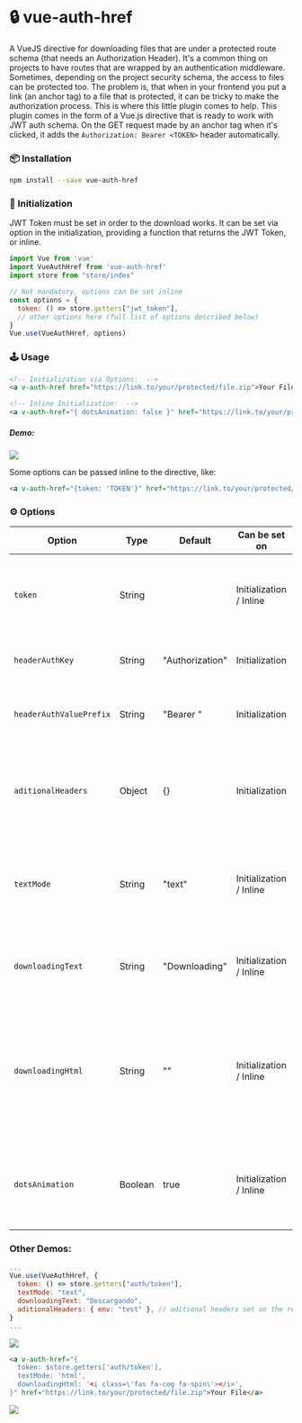 

# 🔒 vue-auth-href

A VueJS directive for downloading files that are under a protected route schema (that needs an Authorization Header).
It's a common thing on projects to have routes that are wrapped by an authentication middleware. Sometimes, depending on the project security schema, the access to files can be protected too. The problem is, that when in your frontend you put a link (an anchor tag) to a file that is protected, it can be tricky to make the authorization process. This is where this little plugin comes to help.
This plugin comes in the form of a Vue.js directive that is ready to work with JWT auth schema. On the GET request made by an anchor tag when it's clicked, it adds the `Authorization: Bearer <TOKEN>` header automatically.

### 📦 Installation
```bash
npm install --save vue-auth-href
```
### 🔧 Initialization
JWT Token must be set in order to the download works. It can be set via option in the initialization, providing a function that returns the JWT Token, or inline.

```js
import Vue from 'vue'
import VueAuthHref from 'vue-auth-href'
import store from "store/index"

// Not mandatory, options can be set inline
const options = {
  token: () => store.getters["jwt_token"],
  // other options here (full list of options described below)
}
Vue.use(VueAuthHref, options)
```

### 🕹 Usage

```html
<!-- Initialization via Options:  -->
<a v-auth-href href="https://link.to/your/protected/file.zip">Your File</a>

<!-- Inline Initialization:  -->
<a v-auth-href="{ dotsAnimation: false }" href="https://link.to/your/protected/file.zip">Your File</a>
```
##### Demo:
<img src="https://raw.githubusercontent.com/nachodd/vue-auth-href/blob/master/demo_1.gif">


Some options can be passed inline to the directive, like:
```html
<a v-auth-href="{token: 'TOKEN'}" href="https://link.to/your/protected/file.zip">Your File</a>
```
### ⚙️ Options

| Option | Type | Default | Can be set on | Description |
| --- | --- | --- | --- | --- |
| `token` | String |  | Initialization / Inline | The JWT Token used for authentication. This parameter is **REQUIRED** |
| `headerAuthKey` | String | "Authorization" | Initialization | The key used in the authorization header |
| `headerAuthValuePrefix` | String | "Bearer " | Initialization | The prefix of the value used in the authorization header |
| `aditionalHeaders` | Object | {} | Initialization | Aditional headers to be sent on the request header. If it is setted, must be a javascript object |
| `textMode` | String | "text" | Initialization / Inline | Indicates to use 'text' or 'html' when link is clicked (these two are the only possible values) |
| `downloadingText` | String | "Downloading" | Initialization / Inline | Text to be shown when link is clicked and before the file is downloaded |
| `downloadingHtml` | String | "" | Initialization / Inline | HTML to be shown when link is clicked and before the file is downloaded. Can be used, for instance, to display an icon (see examples below) |
| `dotsAnimation` | Boolean | true | Initialization / Inline | Show the fancy dots animation when link is clicked. Works only when `textMode: 'text'` |

### Other Demos:

```js
...
Vue.use(VueAuthHref, {
  token: () => store.getters["auth/token"],
  textMode: "text",
  downloadingText: "Descargando",
  aditionalHeaders: { env: "test" }, // aditional headers set on the request
}
...
```
<img src="https://raw.githubusercontent.com/nachodd/vue-auth-href/blob/master/demo_2.gif">

```html
<a v-auth-href="{
  token: $store.getters['auth/token'],
  textMode: 'html',
  downloadingHtml: '<i class=\'fas fa-cog fa-spin\'></i>',
}" href="https://link.to/your/protected/file.zip">Your File</a>
```
<img src="https://raw.githubusercontent.com/nachodd/vue-auth-href/blob/master/demo_3.gif">
